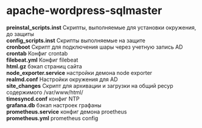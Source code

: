 # apache-wordpress-sqlmaster
<b>preinstal_scripts.inst</b> Скрипты, выполняемые для установки окружения, до защиты<br />
<b>config_scripts.inst</b> Скрипты выполняемые на защите<br />
<b>cronboot</b> Скрипт для подключения шары через учетную запись AD<br />
<b>crontab</b> Конфиг crontab<br />
<b>filebeat.yml</b> Конфиг filebeat<br />
<b>html.gz</b> бэкап страниц сайта<br />
<b>node_exporter.service</b> настройки демона node exporter<br />
<b>realmd.conf</b> Настройки окружения для AD<br />
<b>site_changes</b> Скрипт для архивации и загрузки на общий ресур содержимого /var/www/html/<br />
<b>timesyncd.conf</b> конфиг NTP<br />
<b>grafana.db</b> бэкап настроек графаны<br />
<b>prometheus.service</b> конфиг демона proetheus<br />
<b>prometheus.yml</b> prometheus config<br />

